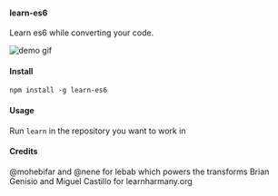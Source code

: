 #### learn-es6

Learn es6 while converting your code.

![demo gif](https://raw.githubusercontent.com/siddharthkp/learn-es6/master/demo.gif)

#### Install

`npm install -g learn-es6`

#### Usage

Run `learn` in the repository you want to work in

#### Credits

@mohebifar and @nene for lebab which powers the transforms
Brian Genisio and Miguel Castillo for learnharmany.org
